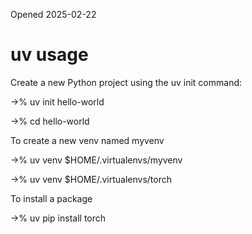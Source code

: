 Opened 2025-02-22


# uv usage

Create a new Python project using the uv init command:


->% uv init hello-world

->%  cd hello-world


To create a new venv named myvenv

->% uv venv $HOME/.virtualenvs/myvenv 

->% uv venv $HOME/.virtualenvs/torch



To install a package

->% uv pip install torch

